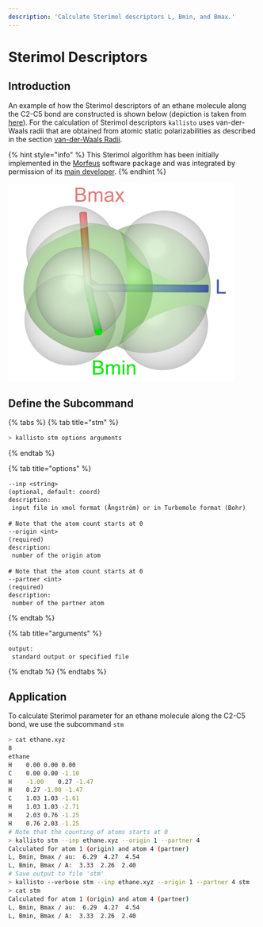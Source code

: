 ```yaml
---
description: 'Calculate Sterimol descriptors L, Bmin, and Bmax.'
---
```


# Sterimol Descriptors

## Introduction

An example of how the Sterimol descriptors of an ethane molecule along the C2-C5 bond are constructed is shown below \(depiction is taken from [here](https://github.com/bobbypaton/DBSTEP)\). For the calculation of Sterimol descriptors `kallisto` uses van-der-Waals radii that are obtained from atomic static polarizabilities as described in the section [van-der-Waals Radii](https://app.gitbook.com/@ehjc/s/kallisto/~/drafts/-MRAfxINKqRBUyA1POhp/features/vdw). 

{% hint style="info" %}
This Sterimol algorithm has been initially implemented in the [Morfeus](https://kjelljorner.github.io/morfeus/sterimol.html) software package and was integrated by permission of its [main developer](https://scholar.google.com/citations?hl=de&user=85jiD4EAAAAJ).
{% endhint %}



![](../.gitbook/assets/sterimol_new.png)

## Define the Subcommand

{% tabs %}
{% tab title="stm" %}
```bash
> kallisto stm options arguments
```
{% endtab %}

{% tab title="options" %}
```markup
--inp <string> 
(optional, default: coord)
description: 
 input file in xmol format (Ångström) or in Turbomole format (Bohr)

# Note that the atom count starts at 0
--origin <int>
(required)
description:
 number of the origin atom

# Note that the atom count starts at 0
--partner <int>
(required)
description:
 number of the partner atom
```
{% endtab %}

{% tab title="arguments" %}
```text
output: 
 standard output or specified file
```
{% endtab %}
{% endtabs %}

## Application

To calculate Sterimol parameter for an ethane molecule along the C2-C5 bond, we use the subcommand `stm`

```bash
> cat ethane.xyz
8
ethane
H    0.00 0.00 0.00
C    0.00 0.00 -1.10
H    -1.00    0.27 -1.47
H    0.27 -1.00 -1.47
C    1.03 1.03 -1.61
H    1.03 1.03 -2.71
H    2.03 0.76 -1.25
H    0.76 2.03 -1.25
# Note that the counting of atoms starts at 0
> kallisto stm --inp ethane.xyz --origin 1 --partner 4
Calculated for atom 1 (origin) and atom 4 (partner)
L, Bmin, Bmax / au:  6.29  4.27  4.54
L, Bmin, Bmax / A:  3.33  2.26  2.40
# Save output to file 'stm'
> kallisto --verbose stm --inp ethane.xyz --origin 1 --partner 4 stm
> cat stm
Calculated for atom 1 (origin) and atom 4 (partner)
L, Bmin, Bmax / au:  6.29  4.27  4.54
L, Bmin, Bmax / A:  3.33  2.26  2.40
```

